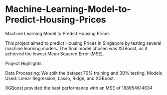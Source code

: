 # Machine-Learning-Model-to-Predict-Housing-Prices

Machine Learning Model to Predict Housing Prices

This project aimed to predict Housing Prices in Singapore by testing several machine learning models. The final model chosen was XGBoost, as it achieved the lowest Mean Squared Error (MSE).

Project Highlights:

Data Processing: We split the dataset 70% training and 30% testing.
Models Used: Linear Regression, Lasso, Ridge, and XGBoost.

XGBoost provided the best performance with an MSE of 188954614634
